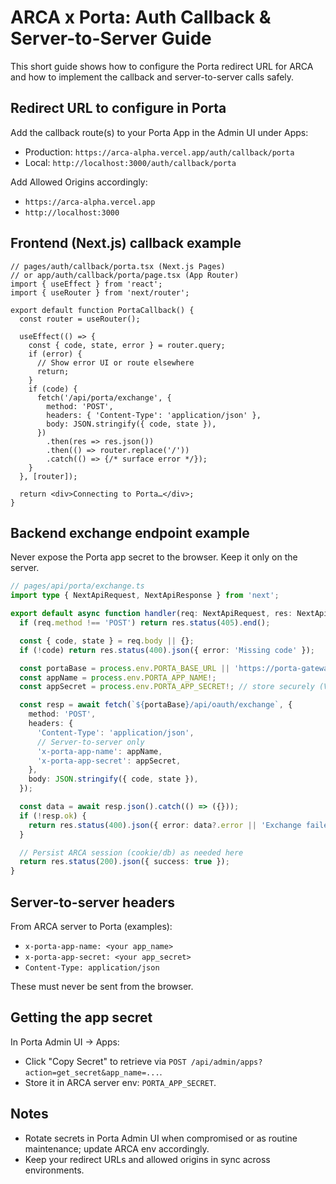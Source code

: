 # ARCA x Porta: Auth Callback & Server-to-Server Guide

This short guide shows how to configure the Porta redirect URL for ARCA and how to implement the callback and server-to-server calls safely.

## Redirect URL to configure in Porta

Add the callback route(s) to your Porta App in the Admin UI under Apps:
- Production: `https://arca-alpha.vercel.app/auth/callback/porta`
- Local: `http://localhost:3000/auth/callback/porta`

Add Allowed Origins accordingly:
- `https://arca-alpha.vercel.app`
- `http://localhost:3000`

## Frontend (Next.js) callback example

```tsx
// pages/auth/callback/porta.tsx (Next.js Pages)
// or app/auth/callback/porta/page.tsx (App Router)
import { useEffect } from 'react';
import { useRouter } from 'next/router';

export default function PortaCallback() {
  const router = useRouter();

  useEffect(() => {
    const { code, state, error } = router.query;
    if (error) {
      // Show error UI or route elsewhere
      return;
    }
    if (code) {
      fetch('/api/porta/exchange', {
        method: 'POST',
        headers: { 'Content-Type': 'application/json' },
        body: JSON.stringify({ code, state }),
      })
        .then(res => res.json())
        .then(() => router.replace('/'))
        .catch(() => {/* surface error */});
    }
  }, [router]);

  return <div>Connecting to Porta…</div>;
}
```

## Backend exchange endpoint example

Never expose the Porta app secret to the browser. Keep it only on the server.

```ts
// pages/api/porta/exchange.ts
import type { NextApiRequest, NextApiResponse } from 'next';

export default async function handler(req: NextApiRequest, res: NextApiResponse) {
  if (req.method !== 'POST') return res.status(405).end();

  const { code, state } = req.body || {};
  if (!code) return res.status(400).json({ error: 'Missing code' });

  const portaBase = process.env.PORTA_BASE_URL || 'https://porta-gateway.vercel.app';
  const appName = process.env.PORTA_APP_NAME!;
  const appSecret = process.env.PORTA_APP_SECRET!; // store securely (Vercel env)

  const resp = await fetch(`${portaBase}/api/oauth/exchange`, {
    method: 'POST',
    headers: {
      'Content-Type': 'application/json',
      // Server-to-server only
      'x-porta-app-name': appName,
      'x-porta-app-secret': appSecret,
    },
    body: JSON.stringify({ code, state }),
  });

  const data = await resp.json().catch(() => ({}));
  if (!resp.ok) {
    return res.status(400).json({ error: data?.error || 'Exchange failed' });
  }

  // Persist ARCA session (cookie/db) as needed here
  return res.status(200).json({ success: true });
}
```

## Server-to-server headers

From ARCA server to Porta (examples):
- `x-porta-app-name: <your app_name>`
- `x-porta-app-secret: <your app_secret>`
- `Content-Type: application/json`

These must never be sent from the browser.

## Getting the app secret

In Porta Admin UI -> Apps:
- Click "Copy Secret" to retrieve via `POST /api/admin/apps?action=get_secret&app_name=...`.
- Store it in ARCA server env: `PORTA_APP_SECRET`.

## Notes

- Rotate secrets in Porta Admin UI when compromised or as routine maintenance; update ARCA env accordingly.
- Keep your redirect URLs and allowed origins in sync across environments.
